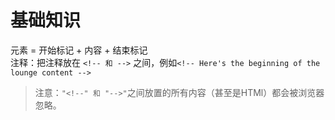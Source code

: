 # 基础知识
元素 = 开始标记 + 内容 + 结束标记  
注释：把注释放在 ``` <!-- 和 --> ``` 之间，例如``` <!-- Here's the beginning of the lounge content --> ```   
> 注意：```"<!--" 和 "-->"```之间放置的所有内容（甚至是HTMl）都会被浏览器忽略。
